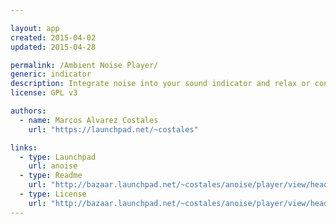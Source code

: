 ```yaml
---

layout: app
created: 2015-04-02
updated: 2015-04-28

permalink: /Ambient Noise Player/
generic: indicator
description: Integrate noise into your sound indicator and relax or concentrate
license: GPL v3

authors:
  - name: Marcos Alvarez Costales
    url: "https://launchpad.net/~costales"

links:
  - type: Launchpad
    url: anoise
  - type: Readme
    url: "http://bazaar.launchpad.net/~costales/anoise/player/view/head:/README"
  - type: License
    url: "http://bazaar.launchpad.net/~costales/anoise/player/view/head:/COPYING.GPL3"
---
```

